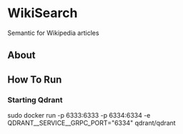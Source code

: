 # WikiSearch
Semantic for Wikipedia articles

## About

## How To Run

### Starting Qdrant
sudo docker run -p 6333:6333 -p 6334:6334 -e QDRANT__SERVICE__GRPC_PORT="6334" qdrant/qdrant
